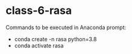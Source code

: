 # class-6-rasa

Commands to be executed in Anaconda prompt:
- conda create -n rasa python=3.8
- conda activate rasa


